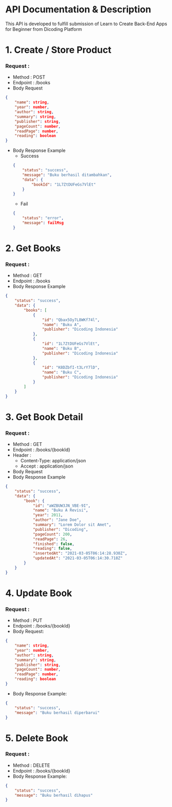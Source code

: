 


# API Documentation & Description
This API is developed to fulfill submission of Learn to Create Back-End Apps for Beginner from Dicoding Platform


<!-- 1. Create -->
# 1. Create / Store Product
 
 
### Request : 
- Method : POST
- Endpoint : /books
- Body Request
```json
{
    "name": string,
    "year": number,
    "author": string,
    "summary": string,
    "publisher": string,
    "pageCount": number,
    "readPage": number,
    "reading": boolean
}
```
- Body Response Example
    - Success
    ```json
    {
        "status": "success",
        "message": "Buku berhasil ditambahkan",
        "data": {
            "bookId": "1L7ZtDUFeGs7VlEt"
        }
    }
    ```
    - Fail
    ```json
    {
        "status": "error",
        "message": failMsg
    }
    ```
## 


<!-- 2. Read -->
# 2. Get Books
 
### Request : 
- Method : GET
- Endpoint : /books
- Body Response Example
```json
{
    "status": "success",
    "data": {
        "books": [
            {
                "id": "Qbax5Oy7L8WKf74l",
                "name": "Buku A",
                "publisher": "Dicoding Indonesia"
            },
            {
                "id": "1L7ZtDUFeGs7VlEt",
                "name": "Buku B",
                "publisher": "Dicoding Indonesia"
            },
            {
                "id": "K8DZbfI-t3LrY7lD",
                "name": "Buku C",
                "publisher": "Dicoding Indonesia"
            }
        ]
    }
}
```

<!-- 3. Read detail -->
# 3. Get Book Detail
 
### Request : 
- Method : GET
- Endpoint : /books/{bookId}
- Header : 
    - Content-Type: application/json
    - Accept : application/json
- Body Request
- Body Response Example
```json
{
    "status": "success",
    "data": {
        "book": {
            "id": "aWZBUW3JN_VBE-9I",
            "name": "Buku A Revisi",
            "year": 2011,
            "author": "Jane Doe",
            "summary": "Lorem Dolor sit Amet",
            "publisher": "Dicoding",
            "pageCount": 200,
            "readPage": 26,
            "finished": false,
            "reading": false,
            "insertedAt": "2021-03-05T06:14:28.930Z",
            "updatedAt": "2021-03-05T06:14:30.718Z"
        }
    }
}
```

<!-- 4. Update Book -->
# 4. Update Book
 
### Request : 
- Method : PUT
- Endpoint : /books/{bookId}
- Body Request:
```json
{
    "name": string,
    "year": number,
    "author": string,
    "summary": string,
    "publisher": string,
    "pageCount": number,
    "readPage": number,
    "reading": boolean
}
```
- Body Response Example:
```json
{
    "status": "success",
    "message": "Buku berhasil diperbarui"
}
```

<!-- 5. Delete Book -->
# 5. Delete Book
 
### Request : 
- Method : DELETE
- Endpoint : /books/{bookId}
- Body Response Example:
```json
{
    "status": "success",
    "message": "Buku berhasil dihapus"
}
```

## 